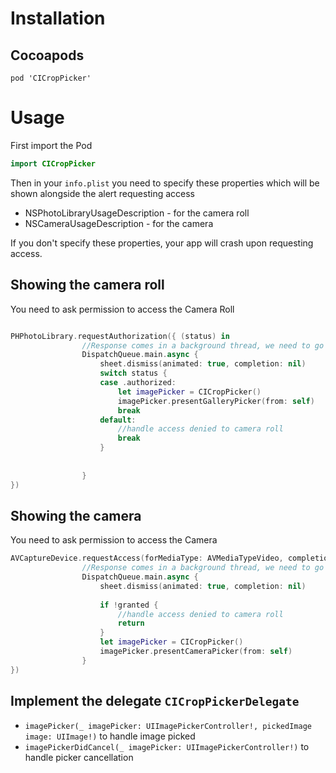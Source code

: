 # Installation

## Cocoapods
```
pod 'CICropPicker'
```

# Usage

First import the Pod
```swift
import CICropPicker
```

Then in your `info.plist` you need to specify these properties which will be shown alongside the alert requesting access

- NSPhotoLibraryUsageDescription - for the camera roll
- NSCameraUsageDescription - for the camera

If you don't specify these properties, your app will crash upon requesting access.

## Showing the camera roll
You need to ask permission to access the Camera Roll
```swift

PHPhotoLibrary.requestAuthorization({ (status) in
                //Response comes in a background thread, we need to go to the main thread
                DispatchQueue.main.async {
                    sheet.dismiss(animated: true, completion: nil)
                    switch status {
                    case .authorized:
                        let imagePicker = CICropPicker()
                        imagePicker.presentGalleryPicker(from: self)
                        break
                    default:
                        //handle access denied to camera roll
                        break
                    }
                    
                    
                }
})
```

## Showing the camera
You need to ask permission to access the Camera
```swift
AVCaptureDevice.requestAccess(forMediaType: AVMediaTypeVideo, completionHandler: { (granted) in
                //Response comes in a background thread, we need to go to the main thread
                DispatchQueue.main.async {
                    sheet.dismiss(animated: true, completion: nil)
                    
                    if !granted {
                        //handle access denied to camera roll
                        return
                    }
                    let imagePicker = CICropPicker()
                    imagePicker.presentCameraPicker(from: self)
                }
})
```

## Implement the delegate `CICropPickerDelegate`
- `imagePicker(_ imagePicker: UIImagePickerController!, pickedImage image: UIImage!)` to handle image picked
- `imagePickerDidCancel(_ imagePicker: UIImagePickerController!)` to handle picker cancellation
